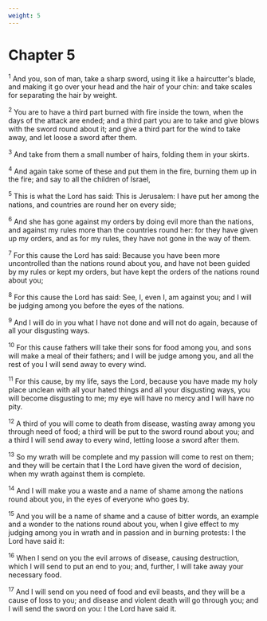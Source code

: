 ```yaml
---
weight: 5
---
```


# Chapter 5

<sup>1</sup> And you, son of man, take a sharp sword, using it like a haircutter's blade, and making it go over your head and the hair of your chin: and take scales for separating the hair by weight. 

<sup>2</sup> You are to have a third part burned with fire inside the town, when the days of the attack are ended; and a third part you are to take and give blows with the sword round about it; and give a third part for the wind to take away, and let loose a sword after them. 

<sup>3</sup> And take from them a small number of hairs, folding them in your skirts. 

<sup>4</sup> And again take some of these and put them in the fire, burning them up in the fire; and say to all the children of Israel, 

<sup>5</sup> This is what the Lord has said: This is Jerusalem: I have put her among the nations, and countries are round her on every side; 

<sup>6</sup> And she has gone against my orders by doing evil more than the nations, and against my rules more than the countries round her: for they have given up my orders, and as for my rules, they have not gone in the way of them. 

<sup>7</sup> For this cause the Lord has said: Because you have been more uncontrolled than the nations round about you, and have not been guided by my rules or kept my orders, but have kept the orders of the nations round about you; 

<sup>8</sup> For this cause the Lord has said: See, I, even I, am against you; and I will be judging among you before the eyes of the nations. 

<sup>9</sup> And I will do in you what I have not done and will not do again, because of all your disgusting ways. 

<sup>10</sup> For this cause fathers will take their sons for food among you, and sons will make a meal of their fathers; and I will be judge among you, and all the rest of you I will send away to every wind. 

<sup>11</sup> For this cause, by my life, says the Lord, because you have made my holy place unclean with all your hated things and all your disgusting ways, you will become disgusting to me; my eye will have no mercy and I will have no pity. 

<sup>12</sup> A third of you will come to death from disease, wasting away among you through need of food; a third will be put to the sword round about you; and a third I will send away to every wind, letting loose a sword after them. 

<sup>13</sup> So my wrath will be complete and my passion will come to rest on them; and they will be certain that I the Lord have given the word of decision, when my wrath against them is complete. 

<sup>14</sup> And I will make you a waste and a name of shame among the nations round about you, in the eyes of everyone who goes by. 

<sup>15</sup> And you will be a name of shame and a cause of bitter words, an example and a wonder to the nations round about you, when I give effect to my judging among you in wrath and in passion and in burning protests: I the Lord have said it: 

<sup>16</sup> When I send on you the evil arrows of disease, causing destruction, which I will send to put an end to you; and, further, I will take away your necessary food. 

<sup>17</sup> And I will send on you need of food and evil beasts, and they will be a cause of loss to you; and disease and violent death will go through you; and I will send the sword on you: I the Lord have said it. 


